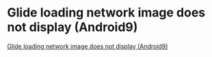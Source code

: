 # Glide loading network image does not display (Android9)
[Glide loading network image does not display (Android9)](https://aiwithcloud.com/2022/09/15/glide_loading_network_image_does_not_display_android9/)